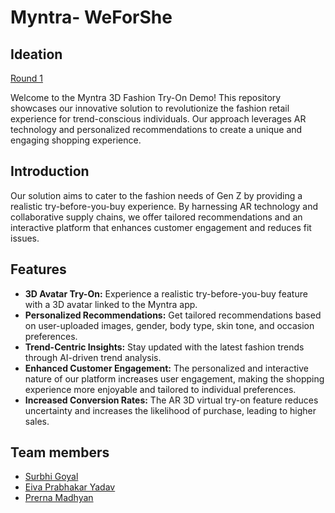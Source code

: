 # Myntra- WeForShe

## Ideation

[Round 1](https://drive.google.com/file/d/1rIqKfsUj6rT75ZFtIAn_RHoFFfkvcHMR/view?usp=sharing)

Welcome to the Myntra 3D Fashion Try-On Demo! This repository showcases our innovative solution to revolutionize the fashion retail experience for trend-conscious individuals. Our approach leverages AR technology and personalized recommendations to create a unique and engaging shopping experience.


## Introduction
Our solution aims to cater to the fashion needs of Gen Z by providing a realistic try-before-you-buy experience. By harnessing AR technology and collaborative supply chains, we offer tailored recommendations and an interactive platform that enhances customer engagement and reduces fit issues.

## Features
- **3D Avatar Try-On:** Experience a realistic try-before-you-buy feature with a 3D avatar linked to the Myntra app.
- **Personalized Recommendations:** Get tailored recommendations based on user-uploaded images, gender, body type, skin tone, and occasion preferences.
- **Trend-Centric Insights:** Stay updated with the latest fashion trends through AI-driven trend analysis.
- **Enhanced Customer Engagement:** The personalized and interactive nature of our platform increases user engagement, making the shopping experience more enjoyable and tailored to individual preferences.
- **Increased Conversion Rates:** The AR 3D virtual try-on feature reduces uncertainty and increases the likelihood of purchase, leading to higher sales.

## Team members

- [Surbhi Goyal](https://github.com/surbhigoyal2002)
- [Eiva Prabhakar Yadav](https://github.com/eiva078)
- [Prerna Madhyan](https://github.com/prernamadhyan16)
